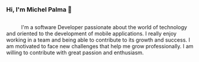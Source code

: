 ### Hi, I'm Michel Palma 👋

##
<samp><p align=”justify” style="text-indent:40px;"> I'm a software Developer passionate about the world of technology and oriented to the development of mobile applications. I really enjoy working in a team and being able to contribute to its growth and success. I am motivated to face new challenges that help me grow professionally. I am willing to contribute with great passion and enthusiasm.</p></samp>
##
